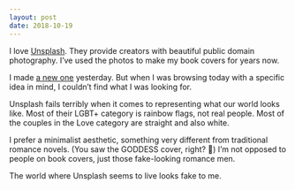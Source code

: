 ```yaml
---
layout: post
date: 2018-10-19
---
```


I love [Unsplash](https://unsplash.com/). They provide creators with beautiful public domain photography. I’ve used the photos to make my book covers for years now. 

I made [a new one](https://jessdriscoll.itch.io/goddess) yesterday. But when I was browsing today with a specific idea in mind, I couldn’t find what I was looking for. 

Unsplash fails terribly when it comes to representing what our world looks like. Most of their LGBT+ category is rainbow flags, not real people. Most of the couples in the Love category are straight and also white. 

I prefer a minimalist aesthetic, something very different from traditional romance novels. (You saw the GODDESS cover, right? 🍊) I’m not opposed to people on book covers, just those fake-looking romance men.

The world where Unsplash seems to live looks fake to me. 

